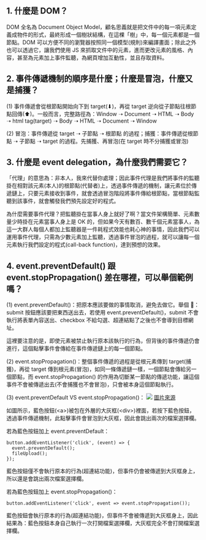 ## 1. 什麼是 DOM？
DOM 全名為 Document Object Model，顧名思義就是把文件中的每一項元素定義成物件的形式，最終形成一個樹狀結構，在這棵「樹」中，每一個元素都是一個節點。DOM 可以方便不同的瀏覽器按照同一個模型(規則)來編譯畫面；除此之外也可以透過它，讓我們使用 JS 來抓取文件中的元素，進而更改元素的風格、內容，甚至為元素加上事件監聽，為網頁增加互動性，並且存取資料。

## 2. 事件傳遞機制的順序是什麼；什麼是冒泡，什麼又是捕獲？
(1) 事件傳遞會從根節點開始向下到 target(⬇)，再從 target 逆向從子節點往根節點回傳(⬆)。一般而言，完整路徑為：Window ➝ Document ➝ HTML ➝ Body ➝ html tag(target) ➝ Body ➝ HTML ➝ Document ➝ Window 

(2) 冒泡：事件傳遞從 target ➝ 子節點 ➝ 根節點 的過程；捕獲：事件傳遞從根節點 ➝ 子節點 ➝ target 的過程。先捕獲、再冒泡(在 target 時不分捕獲或冒泡)


## 3. 什麼是 event delegation，為什麼我們需要它？
「代理」的意思為：非本人，我來代替你處理；因此事件代理是我們將事件的監聽掛在相對該元素(本人)的根節點(代替者)上，透過事件傳遞的機制，讓元素位於傳遞鏈上，只要元素接收到事件，就會透過冒泡階段將事件傳給根節點，當根節點監聽到該事件，就會觸發我們預先設定好的程式。

為什麼需要事件代理？把監聽掛在當事人身上就好了啊？當文件架構簡單、元素數量少時掛在元素當事人身上是 OK 的，但如果今天有數百、數千個元素當事人，為這一大群人每個人都加上監聽器是一件耗程式效能也耗心神的事情，因此我們可以運用事件代理，只需為少數元素加上監聽，透過事件冒泡的過程，就可以讓每一個元素執行我們設定的程式(call-back function)，達到預想的效果。

## 4. event.preventDefault() 跟 event.stopPropagation() 差在哪裡，可以舉個範例嗎？
(1) event.preventDefault()：把原本應該要做的事情取消，避免去做它。舉個 🌰：submit 按鈕應該要把東西送出去，若使用 event.preventDefault()，submit 不會執行將表單內容送出、checkbox 不給勾選、超連結點了之後也不會導到目標網址。

這裡要注意的是，即使元素被禁止執行原本該執行的行為，但背後的事件傳遞仍會進行，這個點擊事件會傳給在事件傳遞鏈上的每一個節點。

(2) event.stopPropagation()：整個事件傳遞的過程是從根元素傳到 target(捕獲)，再從 target 傳到根元素(冒泡)，如同一條傳遞鏈一樣，一個節點會傳給另一個節點，而 event.stopPropagation() 的作用為切斷某一節點的傳遞功能，讓這個事件不會被傳遞出去(不會捕獲也不會冒泡)，只會被本身這個節點執行。

(3) event.preventDefault VS event.stopPropagation()：
![](https://i.imgur.com/66xBDZc.png)
[圖片來源](https://bit.ly/3c4to3X)

如圖所示，藍色按鈕(&lt;a>)被包在外層的大灰框(&lt;div>)裡面，若按下藍色按鈕，透過事件傳遞機制，此點擊事件會冒泡到大灰框，因此會跳出兩次的檔案選擇欄。

若為藍色按鈕加上 event.preventDefault：
````
button.addEventListener('click', (event) => {
  event.preventDefault();
  fileUpload();
});
````
藍色按鈕僅不會執行原本的行為(超連結功能)，但事件仍會被傳遞到大灰框身上，所以還是會跳出兩次檔案選擇欄。

若為藍色按鈕加上 event.stopPropagation()：
````
button.addEventListener('click', event => event.stopPropagation());
````
藍色按鈕會執行原本的行為(超連結功能)，但事件不會被傳遞到大灰框身上，因此結果為：藍色按鈕本身自己執行一次打開檔案選擇欄，大灰框完全不會打開檔案選擇欄。